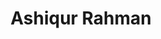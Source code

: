 ---
order: 11

title: "Ashiqur Rahman"

draft: false

bg_image: "images/backgrounds/page-title.jpg"

image: "images/executives/ashiqur-rahman.jpeg"

designation: "Organizing Coordinator (Development Contest)"

contact:
  # contact item loop
  - name : "ashiqur.buet16@gmail.com"
    icon : "ti-email" # icon pack : https://themify.me/themify-icons
    link : "mailto:ashiqur.buet16@gmail.com"

  # contact item loop
  - name : "Ashiqur Rahman"
    icon : "ti-facebook" # icon pack : https://themify.me/themify-icons
    link : "#"

  # contact item loop
  - name : "IEEE ID: 96826794"
    icon : "ti-world" # icon pack : https://themify.me/themify-icons
    link : "#96826794"

# type
type: "executives"
---